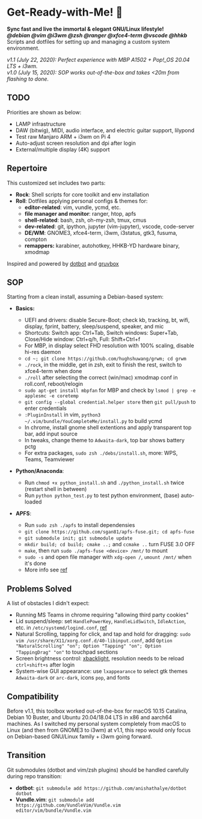 # Get-Ready-with-Me! 🤩

**Sync fast and live the immortal \& elegant GNU/Linux lifestyle!**  
***@debian @vim @i3wm @zsh @ranger @xfce4-term @vscode @hhkb***  
Scripts and dotfiles for setting up and managing a custom system environment.  



*v1.1 (July 22, 2020): Perfect experience with MBP A1502 + Pop!_OS 20.04 LTS + i3wm.*  
*v1.0 (July 15, 2020): SOP works out-of-the-box and takes <20m from flashing to done.*




## TODO

Priorities are shown as below:
- LAMP infrastructure
- DAW (bitwig), MIDI, audio interface, and electric guitar support, lilypond
- Test raw Manjaro ARM + i3wm on Pi 4
- Auto-adjust screen resolution and dpi after login
- External/multiple display (4K) support



## Repertoire

This customized set includes two parts: 
- **Rock**: Shell scripts for core toolkit and env installation
- **Roll**: Dotfiles applying personal configs \& themes for:
  - **editor-related**: vim, vundle, ycmd, etc.
  - **file manager and monitor**: ranger, htop, apfs
  - **shell-related**: bash, zsh, oh-my-zsh, tmux, cmus 
  - **dev-related**: git, ipython, jupyter (vim-jupyter), vscode, code-server
  - **DE/WM**: GNOME3, xfce4-term, i3wm, i3status, gtk3, fusuma, compton
  - **remappers:** karabiner, autohotkey, HHKB-YD hardware binary, xmodmap

Inspired and powered by [dotbot](https://github.com/anishathalye/dotbot) and [gruvbox](https://github.com/morhetz/gruvbox)



## SOP

Starting from a clean install, assuming a Debian-based system:
- **Basics:**
  - UEFI and drivers: disable Secure-Boot; check kb, tracking, bt, wifi, display, fprint, battery, sleep/suspend, speaker, and mic 
  - Shortcuts: Switch app: Ctrl+Tab, Switch windows: Super+Tab, Close/Hide window: Ctrl+q/h, Full: Shift+Ctrl+f
  - For MBP, in display select FHD resolution with 100% scaling, disable hi-res daemon
  - `cd ~; git clone https://github.com/hughshuwang/grwm; cd grwm` 
  - `./rock`, in the middle, get in zsh, exit to finish the rest, switch to xfce4-term when done
  - `./roll` after selecting the correct (win/mac) xmodmap conf in roll.conf, reboot/relogin
  - `sudo apt-get install mbpfan` for MBP and check by `lsmod | grep -e applesmc -e coretemp`
  - `git config --global credential.helper store` then `git pull/push` to enter credentials
  - `:PluginInstall` in vim, `python3 ~/.vim/bundle/YouCompleteMe/install.py` to build ycmd
  - In chrome, install gnome shell extentions and apply transparent top bar, add input source
  - In tweaks, change theme to `Adwaita-dark`, top bar shows battery pctg
  - For extra packages, `sudo zsh ./debs/install.sh`, more: WPS, Teams, Teamviewer

- **Python/Anaconda**:
  - Run `chmod +x python_install.sh` and `./python_install.sh` twice (restart shell in between)
  - Run `python python_test.py` to test python environment, (base) auto-loaded

- **APFS**:
  - Run `sudo zsh ./apfs` to install dependensies
  - `git clone https://github.com/sgan81/apfs-fuse.git; cd apfs-fuse`
  - `git submodule init; git submodule update`
  - `mkdir build; cd build; cmake ..;` and `ccmake ..` turn FUSE 3.0 OFF
  - `make`, then run `sudo ./apfs-fuse <device> /mnt/` to mount
  - `sudo -s` and open file manager with `xdg-open /`, `umount /mnt/` when it's done
  - More info see [ref](https://github.com/sgan81/apfs-fuse)




## Problems Solved

A list of obstacles I didn't expect:
- Running MS Teams in chrome requiring "allowing third party cookies"
- Lid suspend/sleep: set `HandlePowerKey`, `HandleLidSwitch`, `IdleAction`, etc. in `/etc/systemd/logind.conf`, [ref](https://www.reddit.com/r/i3wm/comments/5g86f1/suspend_on_lid_close/)
- Natural Scrolling, tapping for click, and tap and hold for dragging: `sudo vim /usr/share/X11/xorg.conf.d/40-libinput.conf`, add `Option "NaturalScrolling" "on"; Option "Tapping" "on"; Option "TappingDrag" "on"` to touchpad sections
- Screen brightness control: [xbacklight](https://askubuntu.com/questions/715306/xbacklight-no-outputs-have-backlight-property-no-sys-class-backlight-folder), resolution needs to be reload `ctrl+shift+s` after login
- System-wise GUI appearance: use `lxappearance` to select gtk themes `Adwaita-dark` or `arc-dark`, icons `pop`, and fonts



## Compatibility

Before v1.1, this toolbox worked out-of-the-box for macOS 10.15 Catalina, Debian 10 Buster, and Ubuntu 20.04/18.04 LTS in x86 and aarch64 machines. As I switched my personal system completely from macOS to Linux (and then from GNOME3 to i3wm) at v1.1, this repo would only focus on Debian-based GNU/Linux family + i3wm going forward.



## Transition

Git submodules (dotbot and vim/zsh plugins) should be handled carefully during repo transition:
- **dotbot**: `git submodule add https://github.com/anishathalye/dotbot dotbot`
- **Vundle.vim**: `git submodule add https://github.com/VundleVim/Vundle.vim editor/vim/bundle/Vundle.vim`
